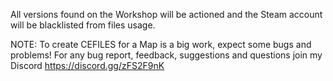 All versions found on the Workshop will be actioned and the Steam account will be blacklisted from files usage.

NOTE:
To create CEFILES for a Map is a big work, expect some bugs and problems!
For any bug report, feedback, suggestions and questions join my Discord https://discord.gg/zFS2F9nK
